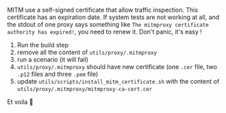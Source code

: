 MITM use a self-signed certificate that allow traffic inspection. This certificate has an expiration date. If system tests are not working at all, and the stdout of one proxy says something like `The mitmproxy certificate authority has expired!`, you need to renew it. Don't panic, it's easy !

1. Run the build step
2. remove all the content of `utils/proxy/.mitmproxy`
3. run a scenario (it will fail)
4. `utils/proxy/.mitmproxy` should have new certificate (one `.cer` file, two `.p12` files and three `.pem` file)
5. update `utils/scripts/install_mitm_certificate.sh` with the content of `utils/proxy/.mitmproxy/mitmproxy-ca-cert.cer`

Et voila :tada:

